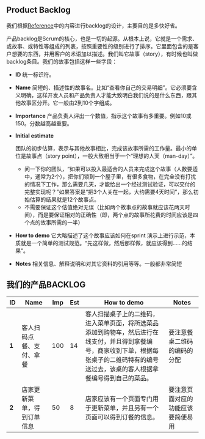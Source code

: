 ## Product Backlog

我们根据[Reference](https://github.com/HYPJUDY/movie-ticket-and-service-website/blob/master/documents/4_backlog_initial.md)中的内容进行backlog的设计，主要目的是多快好省。

产品backlog是Scrum的核心，也是一切的起源。从根本上说，它就是一个需求、或故事、或特性等组成的列表，按照重要性的级别进行了排序。它里面包含的是客户想要的东西，并用客户的术语加以描述。我们叫它故事（story），有时候也叫做backlog条目。我们的故事包括这样一些字段：

-   **ID** 统一标识符。

-   **Name** 简短的、描述性的故事名。比如“查看你自己的交易明细”。它必须要含义明确，这样开发人员和产品负责人才能大致明白我们说的是什么东西，跟其他故事区分开。它一般由2到10个字组成。

-   **Importance** 产品负责人评出一个数值，指示这个故事有多重要。例如10或150。分数越高越重要。

-   **Initial estimate**

     团队的初步估算，表示与其他故事相比，完成该故事所需的工作量。最小的单位是故事点（story point），一般大致相当于一个“理想的人天（man-day）”。

    -   问一下你的团队，“如果可以投入最适合的人员来完成这个故事（人数要适中，通常为2个），把你们锁到一个屋子里，有很多食物，在完全没有打扰的情况下工作，那么需要几天，才能给出一个经过测试验证，可以交付的完整实现呢？”如果答案是“把3个人关在一起，大约需要4天时间”，那么初始估算的结果就是12个故事点。
    -   不需要保证这个估值绝对无误（比如两个故事点的故事就应该花两天时间），而是要保证相对的正确性（即，两个点的故事所花费的时间应该是四个点的故事所需的一半）

-   **How to demo** 它大略描述了这个故事应该如何在sprint 演示上进行示范，本质就是一个简单的测试规范。“先这样做，然后那样做，就应该得到……的结果”。

-   **Notes** 相关信息、解释说明和对其它资料的引用等等。一般都非常简短

## 我们的产品BACKLOG

| ID    | Name          | Imp  | Est  | How to demo                              | Notes             |
| ----- | ------------- | ---- | ---- | ---------------------------------------- | ----------------- |
| **1** | 客人扫码点餐、支付、拿餐  | 100  | 14   | 客人扫描桌子上的二维码，进入菜单页面，将所选菜品添加到购物车，然后进行在线支付，并且得到拿餐编号，商家收到下单，根据每张桌子的二维码特有的编号送过去，该桌的客人根据拿餐编号得到自己的菜品。 | 要注意餐桌二维码的编码的分配    |
| **2** | 店家更新菜单，得到订单信息 | 50   | 8    | 店家应该有一个页面专门用于更新菜单，并且另有一个页面可以得到订餐的信息。     | 要注意页面对应的功能应该要简便易用 |